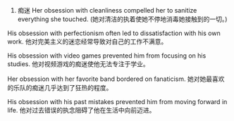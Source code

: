1. 痴迷
Her obsession with cleanliness compelled her to sanitize everything she touched.
(她对清洁的执着使她不停地消毒她接触到的一切。)

His obsession with perfectionism often led to dissatisfaction with his own work.
他对完美主义的迷恋经常导致对自己的工作不满意。

His obsession with video games prevented him from focusing on his studies.
他对视频游戏的痴迷使他无法专注于学业。

Her obsession with her favorite band bordered on fanaticism.
她对她最喜欢的乐队的痴迷几乎达到了狂热的程度。

His obsession with his past mistakes prevented him from moving forward in life.
他对过去错误的执念阻碍了他在生活中向前迈进。